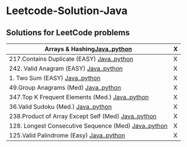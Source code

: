 # Leetcode-Solution-Java
## **Solutions for LeetCode problems**

| Arrays & Hashing<a href = "src/main/java/Arrays & Hashing">Java..<a href = "src/main/java/Arrays & Hashing">python | X |
| ------------- | ------------- |
|217.Contains Duplicate (EASY) <a href = "src/main/java/Arrays & Hashing/Contains_Duplicate.java">Java..<a href = "src/main/python/Arrays">python| X |
|242. Valid Anagram (EASY) <a href = "">Java..<a href = "">python| X |
|1. Two Sum (EASY) <a href = "">Java..<a href = "">python| X |
|49.Group Anagrams (Med) <a href = "">Java..<a href = "">python| X |
|347.Top K Frequent Elements (Med.) <a href = "">Java..<a href = "">python| X |
|36.Valid Sudoku (Med.) <a href = "">Java..<a href = "">python| X |
|238.Product of Array Except Self (Med) <a href = "">Java..<a href = "">python| X |
|128. Longest Consecutive Sequence (Med) <a href = "">Java..<a href = "">python| X |
|125.Valid Palindrome (Easy) <a href = "">Java..<a href = "">python| X |
